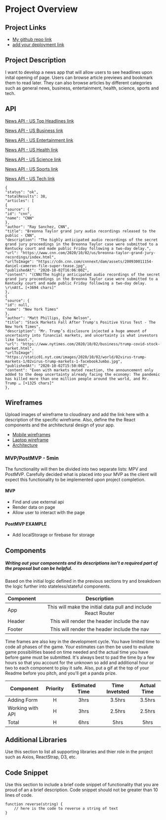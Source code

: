 # Project Overview

## Project Links

- [My github repo link](https://github.com/kimrass14/project2-react)
- [add your deployment link]()

## Project Description

I want to develop a news app that will allow users to see headlines upon inital opening of page. Users can browse article previews and bookmark them to read later. They can also browse articles by different categories such as general news, business, entertainment, health, science, sports and tech.

## API

[News API - US Top Headlines link](https://newsapi.org/v2/top-headlines?country=us&apiKey=55b8ac4b6e5941b4b92ffeaa3700fe53)

[News API - US Business link](https://newsapi.org/v2/top-headlines?country=us&category=business&apiKey=55b8ac4b6e5941b4b92ffeaa3700fe53)

[News API - US Entertainment link](https://newsapi.org/v2/top-headlines?country=us&category=entertainment&apiKey=55b8ac4b6e5941b4b92ffeaa3700fe53)

[News API - US Health link](https://newsapi.org/v2/top-headlines?country=us&category=health&apiKey=55b8ac4b6e5941b4b92ffeaa3700fe53)

[News API - US Science link](https://newsapi.org/v2/top-headlines?country=us&category=science&apiKey=55b8ac4b6e5941b4b92ffeaa3700fe53)

[News API - US Sports link](https://newsapi.org/v2/top-headlines?country=us&category=sports&apiKey=55b8ac4b6e5941b4b92ffeaa3700fe53)

[News API - US Tech link](https://newsapi.org/v2/top-headlines?country=us&category=technology&apiKey=55b8ac4b6e5941b4b92ffeaa3700fe53)

```
{
"status": "ok",
"totalResults": 38,
"articles": [
{
"source": {
"id": "cnn",
"name": "CNN"
},
"author": "Ray Sanchez, CNN",
"title": "Breonna Taylor grand jury audio recordings released to the public - CNN",
"description": "The highly anticipated audio recordings of the secret grand jury proceedings in the Breonna Taylor case were submitted to a Kentucky court and made public Friday following a two-day delay.",
"url": "https://www.cnn.com/2020/10/02/us/breonna-taylor-grand-jury-recordings/index.html",
"urlToImage": "https://cdn.cnn.com/cnnnext/dam/assets/200930011154-daniel-cameron-file-super-tease.jpg",
"publishedAt": "2020-10-02T16:06:00Z",
"content": "(CNN)The highly anticipated audio recordings of the secret grand jury proceedings in the Breonna Taylor case were submitted to a Kentucky court and made public Friday following a two-day delay. \r\nAtt… [+3694 chars]"
},
{
"source": {
"id": null,
"name": "New York Times"
},
"author": "Matt Phillips, Eshe Nelson",
"title": "Stock Markets Fall After Trump's Positive Virus Test - The New York Times",
"description": "Mr. Trump’s disclosure injected a huge amount of uncertainty into financial markets, and uncertainty is what investors like least.",
"url": "https://www.nytimes.com/2020/10/02/business/trump-covid-stock-market.html",
"urlToImage": "https://static01.nyt.com/images/2020/10/02/world/02virus-trump-markets-1/02virus-trump-markets-1-facebookJumbo.jpg",
"publishedAt": "2020-10-02T15:50:00Z",
"content": "Even with markets muted reaction, the announcement only added to the deep uncertainty already facing the economy: The pandemic has killed more than one million people around the world, and Mr. Trump … [+1325 chars]"
},
```


## Wireframes

Upload images of wireframe to cloudinary and add the link here with a description of the specific wireframe. Also, define the the React components and the architectural design of your app.

- [Mobile wireframes](https://res.cloudinary.com/dzxytz23k/image/upload/v1601663309/SEI%20-%20Project%202/IMG-3794_so8m9z.jpg)
- [Laptop wireframe](https://res.cloudinary.com/dzxytz23k/image/upload/v1601663309/SEI%20-%20Project%202/IMG-3795_idmfjl.jpg)
- [Architecture](https://docs.google.com/drawings/d/1pzxqIVePfGaewHMTGc26Aj93EXsJi5kyexUHAKjm7Bk/edit?usp=sharing)


### MVP/PostMVP - 5min

The functionality will then be divided into two separate lists: MPV and PostMVP.  Carefully decided what is placed into your MVP as the client will expect this functionality to be implemented upon project completion.  

#### MVP
- Find and use external api 
- Render data on page 
- Allow user to interact with the page

#### PostMVP EXAMPLE

- Add localStorage or firebase for storage

## Components
##### Writing out your components and its descriptions isn't a required part of the proposal but can be helpful.

Based on the initial logic defined in the previous sections try and breakdown the logic further into stateless/stateful components. 

| Component | Description | 
| --- | :---: |  
| App | This will make the initial data pull and include React Router| 
| Header | This will render the header include the nav | 
| Footer | This will render the header include the nav | 


Time frames are also key in the development cycle.  You have limited time to code all phases of the game.  Your estimates can then be used to evalute game possibilities based on time needed and the actual time you have before game must be submitted. It's always best to pad the time by a few hours so that you account for the unknown so add and additional hour or two to each component to play it safe. Also, put a gif at the top of your Readme before you pitch, and you'll get a panda prize.

| Component | Priority | Estimated Time | Time Invetsted | Actual Time |
| --- | :---: |  :---: | :---: | :---: |
| Adding Form | H | 3hrs| 3.5hrs | 3.5hrs |
| Working with API | H | 3hrs| 2.5hrs | 2.5hrs |
| Total | H | 6hrs| 5hrs | 5hrs |

## Additional Libraries
 Use this section to list all supporting libraries and thier role in the project such as Axios, ReactStrap, D3, etc. 

## Code Snippet

Use this section to include a brief code snippet of functionality that you are proud of an a brief description.  Code snippet should not be greater than 10 lines of code. 

```
function reverse(string) {
	// here is the code to reverse a string of text
}
```
